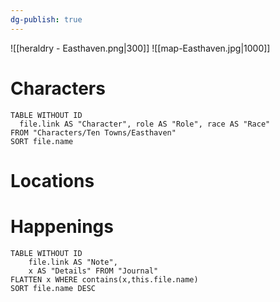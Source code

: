 ```yaml
---
dg-publish: true
---
```

![[heraldry - Easthaven.png|300]]
![[map-Easthaven.jpg|1000]]
# Characters

```dataview 
TABLE WITHOUT ID
  file.link AS "Character", role AS "Role", race AS "Race"
FROM "Characters/Ten Towns/Easthaven"
SORT file.name
```

# Locations
# Happenings
```dataview
TABLE WITHOUT ID
	file.link AS "Note", 
	x AS "Details" FROM "Journal"
FLATTEN x WHERE contains(x,this.file.name) 
SORT file.name DESC
```
